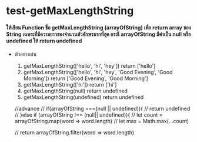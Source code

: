 # test-getMaxLengthString

#### ให้เขียน Function ชื่อ getMaxLengthString (arrayOfString) เพื่อ return array ของ String เฉพาะที่มีความยาวของจำนวนตัวอักษรมากที่สุด กรณี arrayOfString มีค่าเป็น null หรือ undefined ให้ return undefined

- ตัวอย่างเช่น
  1. getMaxLengthString(['hello', 'hi', 'hey']) return ['hello']
  2. getMaxLengthString(['hello', 'hi', 'hey', 'Good Evening', 'Good Morning']) return ['Good Evening', 'Good Morning']
  3. getMaxLengthString(['hi']) return ['hi']
  4. getMaxLengthString(null) return undefined
  5. getMaxLengthString(undefined) return undefined





















  //advance
  // if(arrayOfString ===(null || undefined)){
  //   return undefined
  // }else  if (arrayOfString !== (null|| undefined)){
  //  let count = arrayOfString.map(word => word.length)
  //  let max = Math.max(...count)
  
  //  return arrayOfString.filter(word => word.length)
